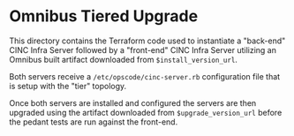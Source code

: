 # Omnibus Tiered Upgrade

This directory contains the Terraform code used to instantiate a "back-end" CINC Infra Server followed by a "front-end" CINC Infra Server utilizing an Omnibus built artifact downloaded from `$install_version_url`.

Both servers receive a `/etc/opscode/cinc-server.rb` configuration file that is setup with the "tier" topology.

Once both servers are installed and configured the servers are then upgraded using the artifact downloaded from `$upgrade_version_url` before the pedant tests are run against the front-end.
